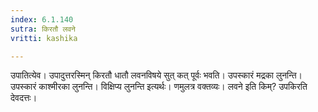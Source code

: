```yaml
---
index: 6.1.140
sutra: किरतौ लवने
vritti: kashika

---
```

उपातित्येव। उपादुत्तरस्मिन् किरतौ धातौ लवनविषये सुत् कत् पूर्वः भवति। उपस्कारं मद्रका लुनन्ति। उपस्कारं काश्मीरका लुनन्ति। विक्षिप्य लुनन्ति इत्यर्थः। णमुलत्र वक्तव्यः। लवने इति किम्? उपकिरति देवदत्तः।